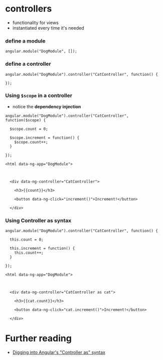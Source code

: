 # controllers
* functionality for views
* instantiated every time it's needed

### define a module

```
angular.module("DogModule", []);
```

### define a controller

```
angular.module("DogModule").controller("CatController", function() {

});
```

### Using `$scope` in a controller
* notice the **dependency injection**

```
angular.module("DogModule").controller("CatController", function($scope) {

  $scope.count = 0;

  $scope.increment = function() {
    $scope.count++;
  }

});
```

```
<html data-ng-app="DogModule">



  <div data-ng-controller="CatController">

  	<h3>{{count}}</h3>

    <button data-ng-click="increment()">Increment!</button>

  </div>
```


### Using **Controller as** syntax

```
angular.module("DogModule").controller("CatController", function() {

  this.count = 0;

  this.increment = function() {
    this.count++;
  }

});
```

```
<html data-ng-app="DogModule">



  <div data-ng-controller="CatController as cat">

  	<h3>{{cat.count}}</h3>

  	<button data-ng-click="cat.increment()">Increment!</button>

  </div>
```

# Further reading
* [Digging into Angular's "Controller as" syntax](https://toddmotto.com/digging-into-angulars-controller-as-syntax/)
